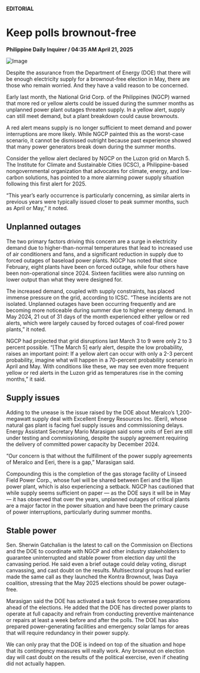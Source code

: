 **EDITORIAL**

# Keep polls brownout-free

****Philippine Daily Inquirer / 04:35 AM April 21, 2025****

![Image](https://raw.githubusercontent.com/github-jl14/scrapy_api/refs/heads/main/images/editorial04212025.png)

Despite the assurance from the Department of Energy (DOE) that there will be enough electricity supply for a brownout-free election in May, there are those who remain worried. And they have a valid reason to be concerned.

Early last month, the National Grid Corp. of the Philippines (NGCP) warned that more red or yellow alerts could be issued during the summer months as unplanned power plant outages threaten supply. In a yellow alert, supply can still meet demand, but a plant breakdown could cause brownouts.

 A red alert means supply is no longer sufficient to meet demand and power interruptions are more likely. While NGCP painted this as the worst-case scenario, it cannot be dismissed outright because past experience showed that many power generators break down during the summer months.

Consider the yellow alert declared by NGCP on the Luzon grid on March 5. The Institute for Climate and Sustainable Cities (ICSC), a Philippine-based nongovernmental organization that advocates for climate, energy, and low-carbon solutions, has pointed to a more alarming power supply situation following this first alert for 2025. 

“This year’s early occurrence is particularly concerning, as similar alerts in previous years were typically issued closer to peak summer months, such as April or May,” it noted.

## Unplanned outages

The two primary factors driving this concern are a surge in electricity demand due to higher-than-normal temperatures that lead to increased use of air conditioners and fans, and a significant reduction in supply due to forced outages of baseload power plants. NGCP has noted that since February, eight plants have been on forced outage, while four others have been non-operational since 2024. Sixteen facilities were also running on lower output than what they were designed for.

The increased demand, coupled with supply constraints, has placed immense pressure on the grid, according to ICSC. “These incidents are not isolated. Unplanned outages have been occurring frequently and are becoming more noticeable during summer due to higher energy demand. In May 2024, 21 out of 31 days of the month experienced either yellow or red alerts, which were largely caused by forced outages of coal-fired power plants,” it noted.

NGCP had projected that grid disruptions last March 3 to 9 were only 2 to 3 percent possible. “[The March 5] early alert, despite the low probability, raises an important point: If a yellow alert can occur with only a 2-3 percent probability, imagine what will happen in a 70-percent probability scenario in April and May. With conditions like these, we may see even more frequent yellow or red alerts in the Luzon grid as temperatures rise in the coming months,” it said.

## Supply issues

Adding to the unease is the issue raised by the DOE about Meralco’s 1,200-megawatt supply deal with Excellent Energy Resources Inc. (Eeri), whose natural gas plant is facing fuel supply issues and commissioning delays. Energy Assistant Secretary Mario Marasigan said some units of Eeri are still under testing and commissioning, despite the supply agreement requiring the delivery of committed power capacity by December 2024. 

“Our concern is that without the fulfillment of the power supply agreements of Meralco and Eeri, there is a gap,” Marasigan said.

Compounding this is the completion of the gas storage facility of Linseed Field Power Corp., whose fuel will be shared between Eeri and the Ilijan power plant, which is also experiencing a setback. NGCP has cautioned that while supply seems sufficient on paper — as the DOE says it will be in May — it has observed that over the years, unplanned outages of critical plants are a major factor in the power situation and have been the primary cause of power interruptions, particularly during summer months.

## Stable power

Sen. Sherwin Gatchalian is the latest to call on the Commission on Elections and the DOE to coordinate with NGCP and other industry stakeholders to guarantee uninterrupted and stable power from election day until the canvasing period. He said even a brief outage could delay voting, disrupt canvassing, and cast doubt on the results. Multisectoral groups had earlier made the same call as they launched the Kontra Brownout, Iwas Daya coalition, stressing that the May 2025 elections should be power outage-free.

Marasigan said the DOE has activated a task force to oversee preparations ahead of the elections. He added that the DOE has directed power plants to operate at full capacity and refrain from conducting preventive maintenance or repairs at least a week before and after the polls. The DOE has also prepared power-generating facilities and emergency solar lamps for areas that will require redundancy in their power supply.

We can only pray that the DOE is indeed on top of the situation and hope that its contingency measures will really work. Any brownout on election day will cast doubt on the results of the political exercise, even if cheating did not actually happen.